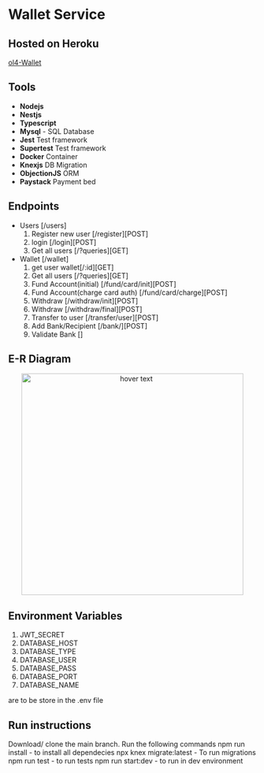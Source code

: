 # Wallet Service
## Hosted on Heroku 
[ol4-Wallet](https://ol4-wallet.herokuapp.com/api/v1)

## Tools
- **Nodejs**
- **Nestjs**
- **Typescript**
- **Mysql** - SQL Database
- **Jest** Test framework
- **Supertest** Test framework
- **Docker** Container
- **Knexjs** DB Migration
- **ObjectionJS** ORM
- **Paystack** Payment bed

## Endpoints
- Users [/users]
  1. Register new user [/register][POST]
  2. login [/login][POST]
  3. Get all users [/?queries][GET]
- Wallet [/wallet]
  1. get user wallet[/:id][GET]
  2. Get all users [/?queries][GET]
  3. Fund Account(initial) [/fund/card/init][POST]
  4. Fund Account(charge card auth) [/fund/card/charge][POST]
  5. Withdraw [/withdraw/init][POST]
  6. Withdraw [/withdraw/final][POST]
  7. Transfer to user [/transfer/user][POST]
  8. Add Bank/Recipient [/bank/][POST]
  9. Validate Bank []

## E-R Diagram
<p align="center" background='blue'>
  <img src="er.png" width="450" title="hover text">
</p>

## Environment Variables
1. JWT_SECRET
5. DATABASE_HOST
6. DATABASE_TYPE
7. DATABASE_USER
8. DATABASE_PASS
9. DATABASE_PORT
10. DATABASE_NAME

are to be store in the .env file

## Run instructions
Download/ clone the main branch.
Run the following commands
npm run install - to install all dependecies
npx knex migrate:latest - To run migrations
npm run test - to run tests
npm run start:dev - to run in dev environment
